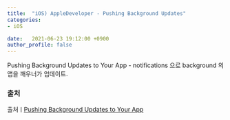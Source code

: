 ```yaml
---
title:  "iOS) AppleDeveloper - Pushing Background Updates"
categories:
- iOS

date:   2021-06-23 19:12:00 +0900
author_profile: false
---
```

Pushing Background Updates to Your App - notifications 으로 background 의 앱을 깨우너가 업데이트.


### 출처
출처ㅣ[Pushing Background Updates to Your App](https://developer.apple.com/documentation/usernotifications/setting_up_a_remote_notification_server/pushing_background_updates_to_your_app)
